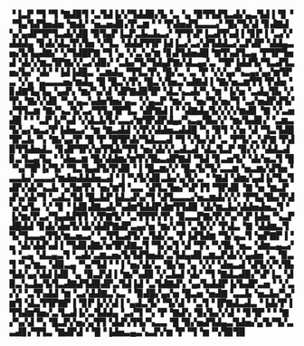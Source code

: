 ▝▐▃▛▝▜▝▜▝▇▟▉▜▝▃▜▟▐▞▞▜▟▟▉▞▙▝▃▝▄▝▉▜▜▟▜▃▟▞▄▃▜▟▐▝▊▝▝▜▄▜▟▜▅▟▅▝▆▟▞▝▅▃▅▟▊▞▛▃▆▝▝▝▛▟▅▟▜▃▃▃▞▝█▞▜▞▟▝▊▟▇▟▚▞▄▟▛▜▛▜▃▟▞▟█▝▉▜▄▛▐▃▛▃▙▃▙▃▞▝▛▜▚▛▐▃▟▜▚▟▐▝▊▛▐▝▃▞▞▟▟▟▄▝▊▟▞▟▃▜▚▜▅▝▞▜▃▝▟▟▟▜▜▛▐▟▐▃▞▃▞▟▜▟▟▃▞▃▛▟▛▝▟▟▄▃▅▞▙▜▄▟▇▞▝▞▜▟█▛▇▝▜▝▄▝▞▃▚▞▆▝▊▟▜▟▅▟█▝▇▜▚▟▜▃▄▝▛▜▛▜▅▟▝▟▞▞▆▃▜▛▇▞▞▃▞▟▉▞▝▃▙▞▜▞▜▟▄▛▇▞▟▃▄▞▃▝▜▛▐▟▟▜▞▜▃▟▜▃▅▞▙▞▝▟▞▝▐▟▐▟█▃▝▃▆▟▄▝▜▜▃▜▚▝█▞▃▝▃▝▛▝▞▞▄▞▚▃▄▞▄▞▆▜▛▃▝▞▄▝▄▃▃▃▅▞▆▟▄▝█▝█▃▚▜▚▝█▃▚▜▅▃▚▟▇▟▐▝▇▞▅▃▆▜▜▝▛▟▅▝▊▟▇▜▄▜▄▝▄▟▚▝▆▞▚▞▟▝▟▛▇▟▉▜▛▝▟▃▚▃▟▞▚▝▆▝▐▞▅▝▃▟▄▜▙▝▞▜▚▝▇▞▞▟▊▝▚▞▄▃▚▟▅▜▅▞▄▃▝▞▄▃▛▝▆▞▃▝▅▞▜▞▅▞▜▝▃▞▅▟▛▟▜▞▞▜▜▃▆▝▇▞▚▃▜▞▃▞▜▜▄▜▛▜▃▝▟▛▇▟▐▝▝▟▇▟▄▜▞▞▞▞▆▟▊▝▇▝▞▃▅▟█▝▝▝▃▛▐▞▚▟▝▞▟▃▙▜▞▃▃▞▆▜▛▟▛▟▄▞▚▃▄▜▙▞▞▝▆▞▙▟▊▞▝▃▆▃▜▞▄▞▅▃▞▛▐▟▅▃▞▝▆▝▇▃▟▟▝▞▛▞▟▟▅▃▟▟█▝▚▝▉▜▝▞▅▝▟▝▜▃▜▟█▜▛▃▙▝▚▝▇▞▄▞▛▝█▝▛▝█▜▛▟▞▜▟▃▃▟▝▜▝▞▙▞▟▝▃▝▛▜▞▃▚▛▇▝▛▟▉▜▜▟▅▟▃▝▊▟▛▜▛▞▅▜▜▟▞▜▜▝▅▞▟▞▞▃▟▃▟▝▟▃▜▃▛▝▉▞▞▝▟▟▃▟▊▃▜▃▄▜▄▝▝▟▅▃▆▝█▞▟▟▆▞▆▜▚▜▙▃▟▛▇▟▝▜▟▝▊▃▅▜▞▝▟▞▅▃▜▝█▝▚▞▜▛▐▞▜▞▝▜▃▜▄▟▜▞▛▟▉▝▐▝█▃▆▞▞▝█▃▜▞▜▞▃▃▆▝▅▃▆▞▟▜▅▝▃▃▙▞▃▃▃▞▆▟▅▟▟▟▅▃▟▝▐▝▚▜▞▟▊▃▙▞▄▜▞▃▝▝▇▟▝▟▆▞▄▟▐▞▜▃▜▟▛▞▟▞▚▃▙▝▄▜▅▜▚▝▅▞▆▜▝▃▃▝▟▜▃▜▅▞▚▛▐▜▝▜▛▟▊▝▇▝▅▝▆▃▛▟▚▞▟▞▜▝▃▟▃▜▟▝█▃▙▛▐▟▃▟▚▞▜▝▟▜▃▃▃▞▅▃▆▟▞▞▞▝▛▜▄▜▙▞▛▟▚▞▅▜▃▝▞▝▊▝▐▟▊▟▇▃▟▞▚▟▆▜▟▟▛▟▆▜▜▟▉▝▟▞▆▃▙▞▟▟▅▟▅▃▜▝▐▞▆▞▛▃▞▜▄▟▟▜▜▝▞▛▇▜▞▝▃▜▜▜▚▜▚▝▉▃▃▛▇▞▛▞▚▞▚▛▐▟▅▝▚▃▛▟█▟▟▝▊▟▞▟▅▜▞▟▞▟▟▛▇▟▛▃▄▞▅▝▆▞▞▜▝▃▜▞▞▝▛▟▃▝▇▝▟▟▆▃▜▜▞▜▃▃▄▜▜▞▆▃▅▃▞▝▃▜▜▃▟▜▞▃▜▟▞▃▝▛▐▟▜▟▆▝▜▞▄▃▜▝▅▛▇▛▐▝▄▝▟▞▟▟▚▟▐▝▜▟▊▟▇▞▅▜▛▟▇▃▜▝▜▞▄▜▝▟▝▜▚▝▚▜▙▝▅▃▝▟▆▃▄▃▞▝▝▃▄▝▟▃▄▃▜▝▃▟▞▃▆▃▅▞▙▜▟▜▅▟▞▃▜▟▄▟▊▃▆▃▛▟▞▞▄▟▅▝▃▝▉▃▜▝▚▞▆▃▝▟▉▃▄▝▚▞▜▟▝▝▐▝▅▞▟▞▃▝█▞▅▝▄▝▞▞▝▟▅▃▟▝▟▜▞▞▚▜▙▜▟▞▄▞▟▟▐▟▊▝▄▝▉▃▛▟▐▝▆▞▚▟▉▝▞▃▙▟▝▟▞▝▜▝▇▟▃▟▉▞▚▛▐▃▝▟▉▃▚▃▙▞▙▜▃▟▇▟▜▟▉▟▛▃▜▟▐▟▝▃▜▟▇▟▚▝▄▞▙▟▟▛▐▞▙▟▛▃▅▝▝▞▃▞▞▝▃▜▚▟▟▝▆▝▃▞▟▟▇▃▚▃▝▝▉▟█▞▄▞▅▝█▃▅▝▅▟▇▝▃▃▙▝▅▃▙▞▚▞▆▜▝▟▃▜▜▛▇▛▐▝▊▛▐▞▞▟▐▝▄▟▃▜▞▝▜▞▟▝▝▃▜▝▐▛▇▟▃▟▃▝▐▟▞▛▐▜▜▟▆▜▅▞▃▜▃▟▐▞▃▜▟▟▄▝▃▞▜▝▚▝▛▝▇▟▚▝▉▞▙▞▞▟▝▝▊▜▛▝▝▝▇▞▚▞▟▝▚▝█▃▛▞▅▞▄▜▜▝▟▟▚▜▜▞▚▃▃▝█▝▉▞▅▟▜▟▄▃▜▟▅▞▄▜▞▜▞▃▃▟▊▞▜▜▃▝▇▟▛▟▝▝█▝▐▟▅▃▄▃▚▃▛▞▆▝▛▝▜▝▆▝▚▜▉▜▉
